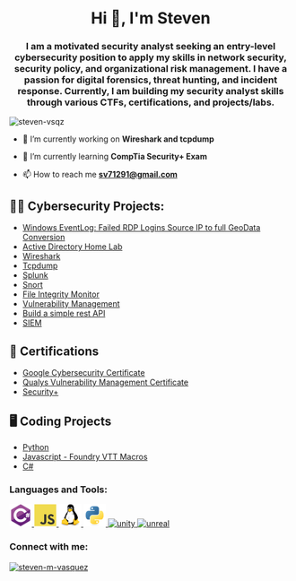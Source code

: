 <h1 align="center">Hi 👋, I'm Steven</h1>
<h3 align="center">I am a motivated security analyst seeking an entry-level cybersecurity position to apply my skills in network security, security policy, and organizational risk management. I have a passion for digital forensics, threat hunting, and incident response. Currently, I am building my security analyst skills through various CTFs, certifications, and projects/labs.</h3>

<p align="left"> <img src="https://komarev.com/ghpvc/?username=steven-vsqz&label=Profile%20views&color=0e75b6&style=flat" alt="steven-vsqz" /> </p>

- 🔭 I’m currently working on **Wireshark and tcpdump**

- 🌱 I’m currently learning **CompTia Security+ Exam**

- 📫 How to reach me **sv71291@gmail.com**
  
<h2>👨‍💻 Cybersecurity Projects:</h2>

- [Windows EventLog: Failed RDP Logins Source IP to full GeoData Conversion](https://github.com/Steven-Vsqz/HoneypotHomeLab)
- [Active Directory Home Lab](https://github.com/Steven-Vsqz/la)
- [Wireshark](https://github.com/Steven-Vsqz/la)
- [Tcpdump](https://github.com/Steven-Vsqz/la)
- [Splunk](https://github.com/Steven-Vsqz/la)
- [Snort](https://github.com/Steven-Vsqz/la)
- [File Integrity Monitor](https://github.com/Steven-Vsqz/la)
- [Vulnerability Management](https://github.com/Steven-Vsqz/la)
- [Build a simple rest API](https://github.com/Steven-Vsqz/la)
- [SIEM](https://github.com/Steven-Vsqz/la)


<h2>📑 Certifications</h2>

- [Google Cybersecurity Certificate](https://github.com/Steven-Vsqz/GoogleCybersecrityCertificate)
- [Qualys Vulnerability Management Certificate](https://github.com/Steven-Vsqz/QualysVMDRCertificate/tree/main)
- [Security+](https://github.com/Steven-Vsqz/la)

<h2>🖥️ Coding Projects</h2>

- [Python](https://github.com/Steven-Vsqz/Foundry_VTT_Macro_Scripts)
- [Javascript - Foundry VTT Macros](https://github.com/Steven-Vsqz/Foundry_VTT_Macro_Scripts)
- [C#](https://github.com/Steven-Vsqz/Foundry_VTT_Macro_Scripts)

<h3 align="left">Languages and Tools:</h3>
<p align="left"> <a href="https://www.w3schools.com/cs/" target="_blank" rel="noreferrer"> <img src="https://raw.githubusercontent.com/devicons/devicon/master/icons/csharp/csharp-original.svg" alt="csharp" width="40" height="40"/> </a> <a href="https://developer.mozilla.org/en-US/docs/Web/JavaScript" target="_blank" rel="noreferrer"> <img src="https://raw.githubusercontent.com/devicons/devicon/master/icons/javascript/javascript-original.svg" alt="javascript" width="40" height="40"/> </a> <a href="https://www.linux.org/" target="_blank" rel="noreferrer"> <img src="https://raw.githubusercontent.com/devicons/devicon/master/icons/linux/linux-original.svg" alt="linux" width="40" height="40"/> </a> <a href="https://www.python.org" target="_blank" rel="noreferrer"> <img src="https://raw.githubusercontent.com/devicons/devicon/master/icons/python/python-original.svg" alt="python" width="40" height="40"/> </a> <a href="https://unity.com/" target="_blank" rel="noreferrer"> <img src="https://www.vectorlogo.zone/logos/unity3d/unity3d-icon.svg" alt="unity" width="40" height="40"/> </a> <a href="https://unrealengine.com/" target="_blank" rel="noreferrer"> <img src="https://raw.githubusercontent.com/kenangundogan/fontisto/036b7eca71aab1bef8e6a0518f7329f13ed62f6b/icons/svg/brand/unreal-engine.svg" alt="unreal" width="40" height="40"/> </a> </p>

<h3 align="left">Connect with me:</h3>
<p align="left">
<a href="https://linkedin.com/in/steven-m-vasquez" target="blank"><img align="center" src="https://raw.githubusercontent.com/rahuldkjain/github-profile-readme-generator/master/src/images/icons/Social/linked-in-alt.svg" alt="steven-m-vasquez" height="30" width="40" /></a>
</p>
